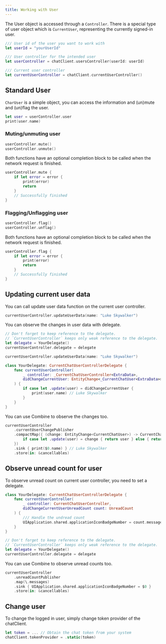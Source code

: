 ```yaml
---
title: Working with User
---
```


The User object is accessed through a `Controller`. 
There is a special type of user object which is `CurrentUser`, representing the currently signed-in user. 

```swift
/// User id of the user you want to work with
let userId = "yourUserId"

/// User controller for the intended user
let userController = chatClient.usersController(userId: userId)

/// Current user controller
let currentUserController = chatClient.currentUserController()
```

## Standard User

`CharUser` is a simple object, you can access the information and (un)mute and (un)flag the user.
```swift
let user = userController.user
print(user.name)
```

### Muting/unmuting user
```swift 
userController.mute()
userController.unmute()
```
Both functions have an optional completion block to be called when the network request is finished.
```swift 
userController.mute {
    if let error = error {
        print(error)
        return
    }
    // Successfully finished
}
```

### Flagging/Unflagging user
```swift 
userController.flag()
userController.unflag()
```
Both functions have an optional completion block to be called when the network request is finished.
```swift 
userController.flag {
    if let error = error {
        print(error)
        return
    }
    // Successfully finished
}
```

## Updating current user data

You can call update user data function on the current user controller.

```swift 
currentUserController.updateUserData(name: "Luke Skywalker")
```

You can observe the changes in user data with delegate.

```swift 
// Don't forget to keep reference to the delegate. 
// `CurrentUserController` keeps only weak reference to the delegate.
let delegate = YourDelegate()
currentUserController.delegate = delegate

currentUserController.updateUserData(name: "Luke Skywalker")

class YourDelegate: CurrentChatUserControllerDelegate {
    func currentUserController(
        _ controller: _CurrentChatUserController<ExtraData>,
        didChangeCurrentUser: EntityChange<_CurrentChatUser<ExtraData>>
    ) {
        if case let .update(user) = didChangeCurrentUser {
            print(user.name) // Luke Skywalker
        }
    }
}
```
You can use Combine to observe the changes too.
```swift
currentUserController
    .currentUserChangePublisher
    .compactMap({ (change: EntityChange<CurrentChatUser>) -> CurrentChatUser? in
        if case let .update(user) = change { return user } else { return nil }
    })
    .sink { print($0.name) } // Luke Skywalker
    .store(in: &cancellables)
```

## Observe unread count for user

To observe unread count on current user controller, you need to set a delegate. 

```swift
class YourDelegate: CurrentChatUserControllerDelegate {
    func currentUserController(
        _ controller: CurrentChatUserController, 
        didChangeCurrentUserUnreadCount count: UnreadCount
    ) {
        /// Handle the undread count
        UIApplication.shared.applicationIconBadgeNumber = count.messages
    }
}

// Don't forget to keep reference to the delegate. 
// `CurrentUserController` keeps only weak reference to the delegate.
let delegate = YourDelegate()
currentUserController.delegate = delegate
```

You can use Combine to observe unread counts too.
```swift
currentUserController
    .unreadCountPublisher
    .map(\.messages)
    .sink { UIApplication.shared.applicationIconBadgeNumber = $0 }
    .store(in: &cancellables)
```

## Change user

To change the logged in user, simply change token provider of the chatClient.

```swift 
let token = ... // Obtain the chat token from your system
chatClient.tokenProvider = .static(token)
```
